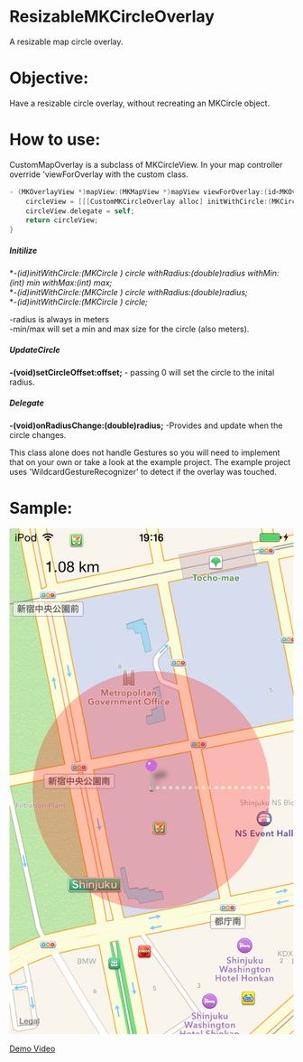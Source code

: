 ResizableMKCircleOverlay
========================
A resizable map circle overlay.  

Objective:
======
Have a resizable circle overlay, without recreating an MKCircle object.   

How to use:
======
CustomMapOverlay is a subclass of MKCircleView.  In your map controller override 'viewForOverlay with the custom class.

```objective-c
- (MKOverlayView *)mapView:(MKMapView *)mapView viewForOverlay:(id<MKOverlay>)overlay{
    circleView = [[[CustomMKCircleOverlay alloc] initWithCircle:(MKCircle *)overlay withRadius:setRadius] init];
    circleView.delegate = self;
    return circleView;
}
```

##### Initilize
**-(id)initWithCircle:(MKCircle *) circle withRadius:(double)radius withMin:(int) min withMax:(int) max;**   
**-(id)initWithCircle:(MKCircle *) circle withRadius:(double)radius;**   
**-(id)initWithCircle:(MKCircle *) circle;**   

-radius is always in meters   
-min/max will set a min and max size for the circle (also meters).   

##### UpdateCircle
**-(void)setCircleOffset:offset;** - passing 0 will set the circle to the inital radius.  

##### Delegate
**-(void)onRadiusChange:(double)radius;** -Provides and update when the circle changes.   
   
This class alone does not handle Gestures so you will need to implement that on your own or take a look at the example project.  The example project uses 'WildcardGestureRecognizer' to detect if the overlay was touched.  
   
Sample:
======
   ![alt text](screenshots/IMG_0002.PNG)
   
   [Demo Video](screenshots/circleoverlay.mov)

